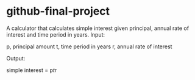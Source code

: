 # github-final-project
A calculator that calculates simple interest given principal, annual rate of interest and time period in years.
Input:

   p, principal amount
   t, time period in years
   r, annual rate of interest

Output:

   simple interest = p*t*r
